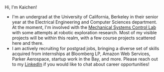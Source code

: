 <!--
**liuk22/liuk22** is a ✨ _special_ ✨ repository because its `README.md` (this file) appears on your GitHub profile.

Here are some ideas to get you started:

- 🔭 I’m currently working on ...
- 🌱 I’m currently learning ...
- 👯 I’m looking to collaborate on ...
- 🤔 I’m looking for help with ...
- 💬 Ask me about ...
- 📫 How to reach me: ...
- 😄 Pronouns: ...
- ⚡ Fun fact: ...
-->

Hi, I'm Kaichen! 

- I'm an undergrad at the University of California, Berkeley in their senior year at the Electrical Engineering and Computer Sciences department. At the moment, I'm involved with the [Mechanical Systems Control Lab](https://msc.berkeley.edu/) with some attempts at robotic exploration research. Most of my visible projects will be within this realm, with a few course projects scattered here and there. 
- I am actively recruiting for postgrad jobs, bringing a diverse set of skills acquired from internships at Bloomberg LP, Amazon Web Services, Parker Aerospace, startup work in the Bay, and more. Please reach out to my [LinkedIn](linkedin.com/in/liuk22) if you would like to chat about career opportunities!

